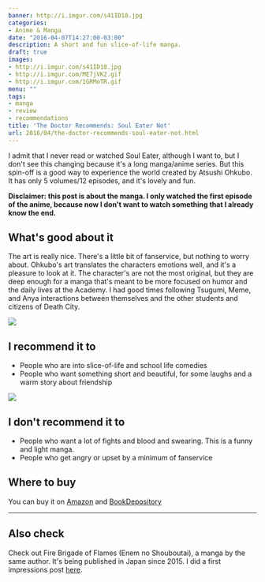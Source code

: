 ```yaml
---
banner: http://i.imgur.com/s41ID18.jpg
categories:
- Anime & Manga
date: "2016-04-07T14:27:00-03:00"
description: A short and fun slice-of-life manga.
draft: true
images:
- http://i.imgur.com/s41ID18.jpg
- http://i.imgur.com/ME7jVK2.gif
- http://i.imgur.com/1GRMoTR.gif
menu: ""
tags:
- manga
- review
- recommendations
title: 'The Doctor Recommends: Soul Eater Not'
url: 2016/04/the-doctor-recommends-soul-eater-not.html
---
```


I admit that I never read or watched Soul Eater, although I want to, 
but I don't see this changing because it's a long manga/anime series. 
But this spin-off is a good way to experience the world created by Atsushi Ohkubo. 
It has only 5 volumes/12 episodes, and it's lovely and fun.

<!--more-->

__Disclaimer: this post is about the manga. I only watched the first episode of the anime, 
because now I don't want to watch something that I already know the end.__

## What's good about it

The art is really nice. There's a little bit of fanservice, but nothing to worry about. 
Ohkubo's art translates the characters emotions well, and it's a pleasure to look at it. 
The character's are not the most original, but they are deep enough for a manga that's meant to be 
more focused on humor and the daily lives at the Academy. 
I had good times following Tsugumi, Meme, and Anya interactions between themselves 
and the other students and citizens of Death City.

![](http://i.imgur.com/ME7jVK2.gif)

## I recommend it to

- People who are into slice-of-life and school life comedies
- People who want something short and beautiful, for some laughs and a warm story about friendship

![](http://i.imgur.com/1GRMoTR.gif)

## I don't recommend it to

- People who want a lot of fights and blood and swearing. This is a funny and light manga.
- People who get angry or upset by a minimum of fanservice

## Where to buy

You can buy it on [Amazon](http://amzn.to/1YhkjFx) and 
[BookDepository](http://www.bookdepository.com/search?searchTerm=soul+eater+not&search=Find+book&a_aid=thiagomgd)

***

## Also check

Check out Fire Brigade of Flames (Enem no Shouboutai), a manga by the same author. 
It's being published in Japan since 2015. I did a first impressions post 
[here](http://www.generalfalcon.com/2016/03/first-impressions-fire-brigade-of.html).
